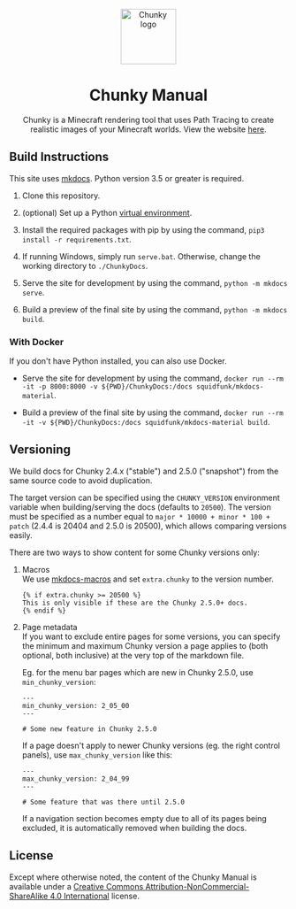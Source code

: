 <p align="center">
  <img width="100" src="https://raw.githubusercontent.com/llbit/chunky-docs/master/images/logo.png" alt="Chunky logo">
</p>
<h1 align="center"> Chunky Manual </h1>

<div align="center">Chunky is a Minecraft rendering tool that uses Path Tracing to create realistic images of your Minecraft worlds. View the website <a href="https://chunky-dev.github.io/docs/">here</a>.</div>

## Build Instructions

This site uses <a href="https://www.mkdocs.org/" target="_blank">mkdocs</a>. Python version 3.5 or greater is required.

1. Clone this repository.

2. (optional) Set up a Python <a href="https://docs.python.org/3/library/venv.html" target="_blank">virtual environment</a>.

3. Install the required packages with pip by using the command, `pip3 install -r requirements.txt`.

4. If running Windows, simply run `serve.bat`. Otherwise, change the working directory to `./ChunkyDocs`.

5. Serve the site for development by using the command, `python -m mkdocs serve`.

6. Build a preview of the final site by using the command, `python -m mkdocs build`.

### With Docker

If you don't have Python installed, you can also use Docker.

- Serve the site for development by using the command, `docker run --rm -it -p 8000:8000 -v ${PWD}/ChunkyDocs:/docs squidfunk/mkdocs-material`.

- Build a preview of the final site by using the command, `docker run --rm -it -v ${PWD}/ChunkyDocs:/docs squidfunk/mkdocs-material build`.

## Versioning

We build docs for Chunky 2.4.x ("stable") and 2.5.0 ("snapshot") from the same source code to avoid duplication.

The target version can be specified using the `CHUNKY_VERSION` environment variable when building/serving the docs (defaults to `20500`). The version must be specified as a number equal to `major * 10000 + minor * 100 + patch` (2.4.4 is 20404 and 2.5.0 is 20500), which allows comparing versions easily.

There are two ways to show content for some Chunky versions only:

1. Macros  
   We use [mkdocs-macros](https://mkdocs-macros-plugin.readthedocs.io/en/latest/) and set `extra.chunky` to the version number.

   ```
   {% if extra.chunky >= 20500 %}
   This is only visible if these are the Chunky 2.5.0+ docs.
   {% endif %}
   ```

2. Page metadata  
   If you want to exclude entire pages for some versions, you can specify the minimum and maximum Chunky version a page applies to (both optional, both inclusive) at the very top of the markdown file.

   Eg. for the menu bar pages which are new in Chunky 2.5.0, use `min_chunky_version`:

   ```
   ---
   min_chunky_version: 2_05_00
   ---

   # Some new feature in Chunky 2.5.0
   ```

   If a page doesn't apply to newer Chunky versions (eg. the right control panels), use `max_chunky_version` like this:

   ```
   ---
   max_chunky_version: 2_04_99
   ---

   # Some feature that was there until 2.5.0
   ```

   If a navigation section becomes empty due to all of its pages being excluded, it is automatically removed when building the docs.

## License

Except where otherwise noted, the content of the Chunky Manual is available under a <a href="https://creativecommons.org/licenses/by-nc-sa/4.0/" target="_blank">Creative Commons Attribution-NonCommercial-ShareAlike 4.0 International</a> license.
